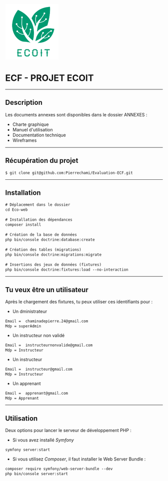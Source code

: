 ![logo](Eco-Web/public/Images/logo-ecoit-removebg.png)
# ECF - PROJET ECOIT 
 ***

## Description

Les documents annexes sont disponibles dans le dossier ANNEXES :

* Charte graphique
* Manuel d'utilisation
* Documentation technique
* Wireframes

 ***

## Récupération du projet

```
$ git clone git@github.com:Pierrechami/Evaluation-ECF.git
```

 ***

## Installation

```
# Déplacement dans le dossier
cd Eco-web

# Installation des dépendances
composer install

# Création de la base de données
php bin/console doctrine:database:create

# Création des tables (migrations)
php bin/console doctrine:migrations:migrate

# Insertions des jeux de données (fixtures)
php bin/console doctrine:fixtures:load --no-interaction
```
 ***

## Tu veux être un utilisateur

Après le chargement des fixtures, tu peux utiliser ces identifiants pour : 

* Un dministrateur 
```
Email =  chaminadepierre.24@gmail.com
Mdp = superAdmin
```
* Un instructeur non validé
```
Email =  instructeurnonvalide@gmail.com
Mdp = Instructeur
```
* Un instructeur 
```
Email =  instructeur@gmail.com
Mdp = Instructeur
```
* Un apprenant
```
Email =  apprenant@gmail.com
Mdp = Apprenant
```

 ***

## Utilisation 

Deux options pour lancer le serveur de développement PHP :

* Si vous avez installé _Symfony_
```
symfony server:start
```

* Si vous utilisez _Composer_, il faut installer le Web Server Bundle :
```
composer require symfony/web-server-bundle --dev
php bin/console server:start
```








